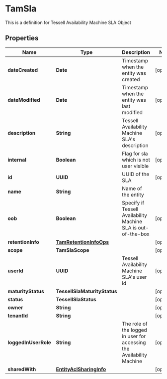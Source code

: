 

# TamSla

This is a definition for Tessell Availability Machine SLA Object

## Properties

Name | Type | Description | Notes
------------ | ------------- | ------------- | -------------
**dateCreated** | **Date** | Timestamp when the entity was created |  [optional]
**dateModified** | **Date** | Timestamp when the entity was last modified |  [optional]
**description** | **String** | Tessell Availability Machine SLA&#39;s description |  [optional]
**internal** | **Boolean** | Flag for sla which is not user visible |  [optional]
**id** | **UUID** | UUID of the SLA |  [optional]
**name** | **String** | Name of the entity | 
**oob** | **Boolean** | Specify if Tessell Availability Machine SLA is out-of-the-box |  [optional]
**retentionInfo** | [**TamRetentionInfoOps**](TamRetentionInfoOps.md) |  |  [optional]
**scope** | **TamSlaScope** |  |  [optional]
**userId** | **UUID** | Tessell Availability Machine SLA&#39;s user id |  [optional]
**maturityStatus** | **TessellSlaMaturityStatus** |  |  [optional]
**status** | **TessellSlaStatus** |  |  [optional]
**owner** | **String** |  |  [optional]
**tenantId** | **String** |  |  [optional]
**loggedInUserRole** | **String** | The role of the logged in user for accessing the Availability Machine |  [optional]
**sharedWith** | [**EntityAclSharingInfo**](EntityAclSharingInfo.md) |  |  [optional]



